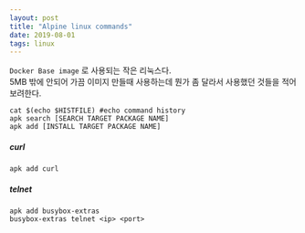 ```yaml
---
layout: post
title: "Alpine linux commands"
date: 2019-08-01
tags: linux
---
```


`Docker Base image` 로 사용되는 작은 리눅스다.  
5MB 밖에 안되어 가끔 이미지 만들때 사용하는데 뭔가 좀 달라서 사용했던 것들을 적어보려한다.

``` shell
cat $(echo $HISTFILE) #echo command history
apk search [SEARCH TARGET PACKAGE NAME]
apk add [INSTALL TARGET PACKAGE NAME]
```

##### curl
```
apk add curl
```

##### telnet
```
apk add busybox-extras
busybox-extras telnet <ip> <port>
```

